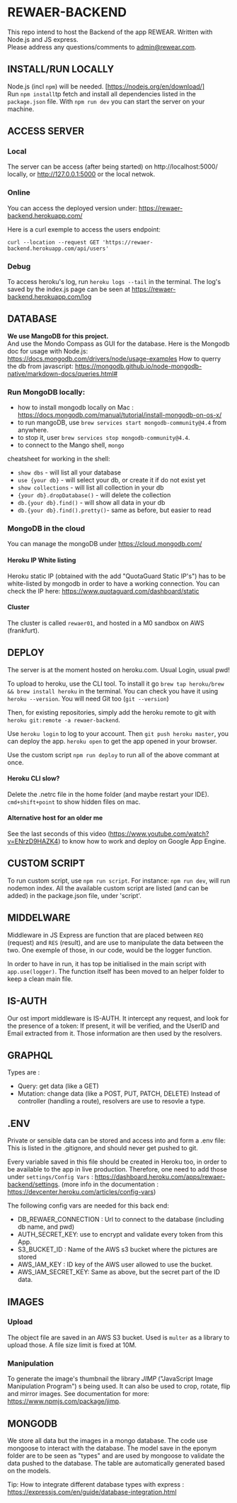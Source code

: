 # REWAER-BACKEND

This repo intend to host the Backend of the app REWEAR. Written with Node.js and JS express. </br>
Please address any questions/comments to admin@rewear.com.

## INSTALL/RUN LOCALLY

Node.js (incl `npm`) will be needed. [https://nodejs.org/en/download/]</br>
Run `npm install`tp fetch and install all dependencies listed in the `package.json` file.
With `npm run dev` you can start the server on your machine.

## ACCESS SERVER

### Local

The server can be access (after being started) on http://localhost:5000/ locally, or http://127.0.0.1:5000 or the local netwok.

### Online

You can access the deployed version under: https://rewaer-backend.herokuapp.com/

Here is a curl exemple to access the users endpoint:

```
curl --location --request GET 'https://rewaer-backend.herokuapp.com/api/users'
```

### Debug

To access heroku's log, run `heroku logs --tail` in the terminal.
The log's saved by the index.js page can be seen at https://rewaer-backend.herokuapp.com/log

## DATABASE

**We use MangoDB for this project.** </br>
And use the Mondo Compass as GUI for the database.
Here is the Mongodb doc for usage with Node.js: https://docs.mongodb.com/drivers/node/usage-examples
How to querry the db from javascript: https://mongodb.github.io/node-mongodb-native/markdown-docs/queries.html#

### Run MongoDB locally:

- how to install mongodb locally on Mac : https://docs.mongodb.com/manual/tutorial/install-mongodb-on-os-x/
- to run mangoDB, use `brew services start mongodb-community@4.4` from anywhere.
- to stop it, user `brew services stop mongodb-community@4.4`.
- to connect to the Mango shell, `mongo`

cheatsheet for working in the shell:

- `show dbs` - will list all your database
- `use {your db}` - will select your db, or create it if do not exist yet
- `show collections` - will list all collection in your db
- `{your db}.dropDatabase()` - will delete the collection
- `db.{your db}.find()` - will show all data in your db
- `db.{your db}.find().pretty()`- same as before, but easier to read

### MongoDB in the cloud

You can manage the mongoDB under https://cloud.mongodb.com/

#### Heroku IP White listing

Heroku static IP (obtained with the add "QuotaGuard Static IP's") has to be white-listed by mongodb in order to have a working connection. You can check the IP here: https://www.quotaguard.com/dashboard/static

#### Cluster

The cluster is called `rewaer01`, and hosted in a M0 sandbox on AWS (frankfurt).

## DEPLOY

The server is at the moment hosted on heroku.com. Usual Login, usual pwd!</br>

To upload to heroku, use the CLI tool. To install it go `brew tap heroku/brew && brew install heroku` in the terminal. You can check you have it using `heroku --version`. You will need Git too (`git --version`)</br>

Then, for existing repositories, simply add the heroku remote to git with `heroku git:remote -a rewaer-backend`.

Use `heroku login` to log to your account. Then `git push heroku master`, you can deploy the app. `heroku open` to get the app opened in your browser.

Use the custom script `npm run deploy` to run all of the above commant at once.

#### Heroku CLI slow?
Delete the .netrc file in the home folder (and maybe restart your IDE).
`cmd+shift+point` to show hidden files on mac.

#### Alternative host for an older me

See the last seconds of this video (https://www.youtube.com/watch?v=ENrzD9HAZK4) to know how to work and deploy on Google App Engine.

## CUSTOM SCRIPT

To run custom script, use `npm run script`. For instance: `npm run dev`, will run nodemon index. All the available custom script are listed (and can be added) in the package.json file, under 'script'.

## MIDDELWARE

Middleware in JS Express are function that are placed between `REQ` (request) and `RES` (result), and are use to manipulate the data between the two. One exemple of those, in our code, would be the logger function.

In order to have in run, it has top be initialised in the main script with `app.use(logger)`. The function itself has been moved to an helper folder to keep a clean main file.

## IS-AUTH

Our ost import middleware is IS-AUTH. It intercept any request, and look for the presence of a token: If present, it will be verified, and the UserID and Email extracted from it. Those information are then used by the resolvers.

## GRAPHQL

Types are :

- Query: get data (like a GET)
- Mutation: change data (like a POST, PUT, PATCH, DELETE)
  Instead of controller (handling a route), resolvers are use to resovle a type.

## .ENV

Private or sensible data can be stored and access into and form a .env file: This is listed in the .gitignore, and should never get pushed to git.

Every variable saved in this file should be created in Heroku too, in order to be available to the app in live production. Therefore, one need to add those under `settings/Config Vars` : https://dashboard.heroku.com/apps/rewaer-backend/settings. (more info in the documentation : https://devcenter.heroku.com/articles/config-vars)

The following config vars are needed for this back end:

- DB_REWAER_CONNECTION : Url to connect to the database (including db name, and pwd)
- AUTH_SECRET_KEY: use to encrypt and validate every token from this App.
- S3_BUCKET_ID : Name of the AWS s3 bucket where the pictures are stored
- AWS_IAM_KEY : ID key of the AWS user allowed to use the bucket.
- AWS_IAM_SECRET_KEY: Same as above, but the secret part of the ID data.

## IMAGES

### Upload

The object file are saved in an AWS S3 bucket. Used is `multer` as a library to upload those. A file size limit is fixed at 10M. 

### Manipulation

To generate the image's thumbnail the library _JIMP_ ("JavaScript Image Manipulation Program") s being used. It can also be used to crop, rotate, flip and mirror images. See documentation for more: https://www.npmjs.com/package/jimp.


## MONGODB

We store all data but the images in a mongo database. The code use mongoose to interact with the database. The model save in the eponym folder are to be seen as "types" and are used by mongoose to validate the data pushed to the database. The table are automatically generated based on the models.

Tip: How to integrate different database types with express : https://expressjs.com/en/guide/database-integration.html </br>
